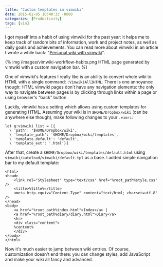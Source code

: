 ```yaml
---
title: "Custom templates in vimwiki"
date: 2015-02-05 10:40:33 -0800
categories: [Productivity]
tags: [vim]
---
```


I got myself into a habit of using vimwiki for the past year: it helps me to
keep track of random bits of information, work and project notes, as well as
daily goals and achievements. You can read more about vimwiki in an article I
wrote a while back: "[Personal wiki with vimwiki][1]".

{% img /images/vimwiki-workflow-habits.png HTML page generated by vimwiki with a custom navigation bar. %}

One of vimwiki's features I really like is an ability to convert whole wiki to
HTML with a single command: `:VimwikiAll2HTML`. There is one annoyance though:
HTML vimwiki pages don't have any navigation elements: the only way to navigate
between pages is by clicking through links within a page or using browser's
"back" button.

Luckily, vimwiki has a setting which allows using custom templates for
generating HTML. Assuming your wiki is in `$HOME/Dropbox/wiki` (can be anywhere
else though), make following changes to your `.vimrc`:

	let g:vimwiki_list = [{
	  \ 'path': '$HOME/Dropbox/wiki',
	  \ 'template_path': '$HOME/Dropbox/wiki/templates',
	  \ 'template_default': 'default',
	  \ 'template_ext': '.html'}]

After that, create a `$HOME/Dropbox/wiki/templates/default.html` using
`vimwiki/autoload/vimwiki/default.tpl` as a base. I added simple navigation bar
to my default template:

	<html>
	<head>
		<link rel="Stylesheet" type="text/css" href="%root_path%style.css" />
		<title>%title%</title>
		<meta http-equiv="Content-Type" content="text/html; charset=utf-8" />
	</head>
	<body>
		<a href="%root_path%index.html">Index</a> |
		<a href="%root_path%diary/diary.html">Diary</a>
		<hr>
		<div class="content">
		%content%
		</div>
	</body>
	</html>

Now it's much easier to jump between wiki entries. Of course, customization
doesn't end there: you can change styles, add JavaScript and make your wiki all
fancy and advanced.

[1]: http://www.rosipov.com/blog/personal-wiki-with-vimwiki/
